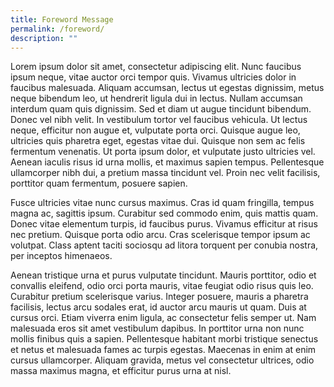 ```yaml
---
title: Foreword Message
permalink: /foreword/
description: ""
---
```

Lorem ipsum dolor sit amet, consectetur adipiscing elit. Nunc faucibus ipsum neque, vitae auctor orci tempor quis. Vivamus ultricies dolor in faucibus malesuada. Aliquam accumsan, lectus ut egestas dignissim, metus neque bibendum leo, ut hendrerit ligula dui in lectus. Nullam accumsan interdum quam quis dignissim. Sed et diam ut augue tincidunt bibendum. Donec vel nibh velit. In vestibulum tortor vel faucibus vehicula. Ut lectus neque, efficitur non augue et, vulputate porta orci. Quisque augue leo, ultricies quis pharetra eget, egestas vitae dui. Quisque non sem ac felis fermentum venenatis. Ut porta ipsum dolor, et vulputate justo ultricies vel. Aenean iaculis risus id urna mollis, et maximus sapien tempus. Pellentesque ullamcorper nibh dui, a pretium massa tincidunt vel. Proin nec velit facilisis, porttitor quam fermentum, posuere sapien.

Fusce ultricies vitae nunc cursus maximus. Cras id quam fringilla, tempus magna ac, sagittis ipsum. Curabitur sed commodo enim, quis mattis quam. Donec vitae elementum turpis, id faucibus purus. Vivamus efficitur at risus nec pretium. Quisque porta odio arcu. Cras scelerisque tempor ipsum ac volutpat. Class aptent taciti sociosqu ad litora torquent per conubia nostra, per inceptos himenaeos.

Aenean tristique urna et purus vulputate tincidunt. Mauris porttitor, odio et convallis eleifend, odio orci porta mauris, vitae feugiat odio risus quis leo. Curabitur pretium scelerisque varius. Integer posuere, mauris a pharetra facilisis, lectus arcu sodales erat, id auctor arcu mauris ut quam. Duis at cursus orci. Etiam viverra enim ligula, ac consectetur felis semper ut. Nam malesuada eros sit amet vestibulum dapibus. In porttitor urna non nunc mollis finibus quis a sapien. Pellentesque habitant morbi tristique senectus et netus et malesuada fames ac turpis egestas. Maecenas in enim at enim cursus ullamcorper. Aliquam gravida, metus vel consectetur ultrices, odio massa maximus magna, et efficitur purus urna at nisl.

